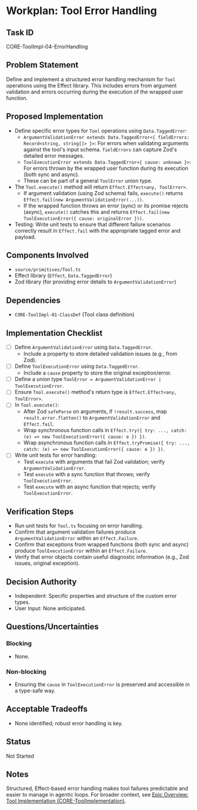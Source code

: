 # Workplan: Tool Error Handling

## Task ID
CORE-ToolImpl-04-ErrorHandling

## Problem Statement
Define and implement a structured error handling mechanism for `Tool` operations using the Effect library. This includes errors from argument validation and errors occurring during the execution of the wrapped user function.

## Proposed Implementation
- Define specific error types for `Tool` operations using `Data.TaggedError`:
    - `ArgumentValidationError extends Data.TaggedError<{ fieldErrors: Record<string, string[]> }>`: For errors when validating arguments against the tool's input schema. `fieldErrors` can capture Zod's detailed error messages.
    - `ToolExecutionError extends Data.TaggedError<{ cause: unknown }>`: For errors thrown by the wrapped user function during its execution (both sync and async).
    - These can be part of a general `ToolError` union type.
- The `Tool.execute()` method will return `Effect.Effect<any, ToolError>`.
    - If argument validation (using Zod schema) fails, `execute()` returns `Effect.fail(new ArgumentValidationError(...))`.
    - If the wrapped function throws an error (sync) or its promise rejects (async), `execute()` catches this and returns `Effect.fail(new ToolExecutionError({ cause: originalError }))`.
- Testing: Write unit tests to ensure that different failure scenarios correctly result in `Effect.fail` with the appropriate tagged error and payload.

## Components Involved
- `source/primitives/Tool.ts`
- Effect library (`Effect`, `Data.TaggedError`)
- Zod library (for providing error details to `ArgumentValidationError`)

## Dependencies
- `CORE-ToolImpl-01-ClassDef` (Tool class definition)

## Implementation Checklist
- [ ] Define `ArgumentValidationError` using `Data.TaggedError`.
    - Include a property to store detailed validation issues (e.g., from Zod).
- [ ] Define `ToolExecutionError` using `Data.TaggedError`.
    - Include a `cause` property to store the original exception/error.
- [ ] Define a union type `ToolError = ArgumentValidationError | ToolExecutionError`.
- [ ] Ensure `Tool.execute()` method's return type is `Effect.Effect<any, ToolError>`.
- [ ] In `Tool.execute()`:
    - After Zod `safeParse` on arguments, if `!result.success`, map `result.error.flatten()` to `ArgumentValidationError` and `Effect.fail`.
    - Wrap synchronous function calls in `Effect.try({ try: ..., catch: (e) => new ToolExecutionError({ cause: e }) })`.
    - Wrap asynchronous function calls in `Effect.tryPromise({ try: ..., catch: (e) => new ToolExecutionError({ cause: e }) })`.
- [ ] Write unit tests for error handling:
    - Test `execute` with arguments that fail Zod validation; verify `ArgumentValidationError`.
    - Test `execute` with a sync function that throws; verify `ToolExecutionError`.
    - Test `execute` with an async function that rejects; verify `ToolExecutionError`.

## Verification Steps
- Run unit tests for `Tool.ts` focusing on error handling.
- Confirm that argument validation failures produce `ArgumentValidationError` within an `Effect.Failure`.
- Confirm that exceptions from wrapped functions (both sync and async) produce `ToolExecutionError` within an `Effect.Failure`.
- Verify that error objects contain useful diagnostic information (e.g., Zod issues, original exception).

## Decision Authority
- Independent: Specific properties and structure of the custom error types.
- User Input: None anticipated.

## Questions/Uncertainties
### Blocking
- None.

### Non-blocking
- Ensuring the `cause` in `ToolExecutionError` is preserved and accessible in a type-safe way.

## Acceptable Tradeoffs
- None identified; robust error handling is key.

## Status
Not Started

## Notes
Structured, Effect-based error handling makes tool failures predictable and easier to manage in agentic loops.
For broader context, see [Epic Overview: Tool Implementation (CORE-ToolImplementation)](../../docs/planning/workplans/CORE-ToolImplementation.md).